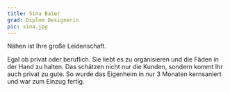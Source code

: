 ```yaml
---
title: Sina Baier
grad: Diplom Designerin
pic: sina.jpg
---
```


Nähen ist Ihre große Leidenschaft.

Egal ob privat oder beruflich. Sie liebt es zu organisieren und die Fäden in der Hand zu halten. Das schätzen nicht nur die Kunden, sondern kommt Ihr auch privat zu gute. So wurde das Eigenheim in nur 3 Monaten kernsaniert und war zum Einzug fertig.

